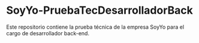 # SoyYo-PruebaTecDesarrolladorBack
Este repositorio contiene la prueba técnica de la empresa SoyYo para el cargo de desarrollador back-end.
